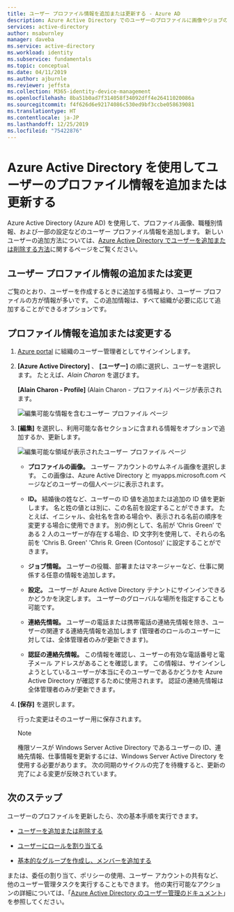 ```yaml
---
title: ユーザー プロファイル情報を追加または更新する - Azure AD
description: Azure Active Directory でのユーザーのプロファイルに画像やジョブの詳細などの情報を追加する手順。
services: active-directory
author: msaburnley
manager: daveba
ms.service: active-directory
ms.workload: identity
ms.subservice: fundamentals
ms.topic: conceptual
ms.date: 04/11/2019
ms.author: ajburnle
ms.reviewer: jeffsta
ms.collection: M365-identity-device-management
ms.openlocfilehash: 8ba51b0ad7f314058f34092dff4e26411020086a
ms.sourcegitcommit: f4f626d6e92174086c530ed9bf3ccbe058639081
ms.translationtype: HT
ms.contentlocale: ja-JP
ms.lasthandoff: 12/25/2019
ms.locfileid: "75422876"
---
```

# <a name="add-or-update-a-users-profile-information-using-azure-active-directory"></a>Azure Active Directory を使用してユーザーのプロファイル情報を追加または更新する
Azure Active Directory (Azure AD) を使用して、プロファイル画像、職種別情報、および一部の設定などのユーザー プロファイル情報を追加します。 新しいユーザーの追加方法については、[Azure Active Directory でユーザーを追加または削除する方法](add-users-azure-active-directory.md)に関するページをご覧ください。

## <a name="add-or-change-profile-information"></a>ユーザー プロファイル情報の追加または変更
ご覧のとおり、ユーザーを作成するときに追加する情報より、ユーザー プロファイルの方が情報が多いです。 この追加情報は、すべて組織が必要に応じて追加することができるオプションです。

## <a name="to-add-or-change-profile-information"></a>プロファイル情報を追加または変更する
1. [Azure portal](https://portal.azure.com/) に組織のユーザー管理者としてサインインします。

2. **[Azure Active Directory]** 、 **[ユーザー]** の順に選択し、ユーザーを選択します。 たとえば、_Alain Charon_ を選びます。

    **[Alain Charon - Profile]** \(Alain Charon - プロファイル\) ページが表示されます。

    ![編集可能な情報を含むユーザー プロファイル ページ](media/active-directory-users-profile-azure-portal/user-profile-all-blade.png)

3. **[編集]** を選択し、利用可能な各セクションに含まれる情報をオプションで追加するか、更新します。

    ![編集可能な領域が表示されたユーザー プロファイル ページ](media/active-directory-users-profile-azure-portal/user-profile-edit.png)

    - **プロファイルの画像。** ユーザー アカウントのサムネイル画像を選択します。 この画像は、Azure Active Directory と myapps.microsoft.com ページなどのユーザーの個人ページに表示されます。

    - **ID。** 結婚後の姓など、ユーザーの ID 値を追加または追加の ID 値を更新します。 名と姓の値とは別に、この名前を設定することができます。 たとえば、イニシャル、会社名を含める場合や、表示される名前の順序を変更する場合に使用できます。 別の例として、名前が ‘Chris Green’ である 2 人のユーザーが存在する場合、ID 文字列を使用して、それらの名前を 'Chris B. Green' 'Chris R. Green (Contoso)' に設定することができます。

    - **ジョブ情報。** ユーザーの役職、部署またはマネージャーなど、仕事に関係する任意の情報を追加します。

    - **設定。** ユーザーが Azure Active Directory テナントにサインインできるかどうかを決定します。 ユーザーのグローバルな場所を指定することも可能です。

    - **連絡先情報。** ユーザーの電話または携帯電話の連絡先情報を除き、ユーザーの関連する連絡先情報を追加します (管理者のロールのユーザーに対しては、全体管理者のみが更新できます)。

    - **認証の連絡先情報。** この情報を確認し、ユーザーの有効な電話番号と電子メール アドレスがあることを確認します。 この情報は、サインインしようとしているユーザーが本当にそのユーザーであるかどうかを Azure Active Directory が確認するために使用されます。 認証の連絡先情報は全体管理者のみが更新できます。

4. **[保存]** を選択します。

    行った変更はそのユーザー用に保存されます。

    >[!Note]
    >権限ソースが Windows Server Active Directory であるユーザーの ID、連絡先情報、仕事情報を更新するには、Windows Server Active Directory を使用する必要があります。 次の同期のサイクルの完了を待機すると、更新の完了による変更が反映されています。

## <a name="next-steps"></a>次のステップ
ユーザーのプロファイルを更新したら、次の基本手順を実行できます。

- [ユーザーを追加または削除する](add-users-azure-active-directory.md)

- [ユーザーにロールを割り当てる](active-directory-users-assign-role-azure-portal.md)

- [基本的なグループを作成し、メンバーを追加する](active-directory-groups-create-azure-portal.md)

または、委任の割り当て、ポリシーの使用、ユーザー アカウントの共有など、他のユーザー管理タスクを実行することもできます。 他の実行可能なアクションの詳細については、「[Azure Active Directory のユーザー管理のドキュメント](../users-groups-roles/index.yml)」を参照してください。
